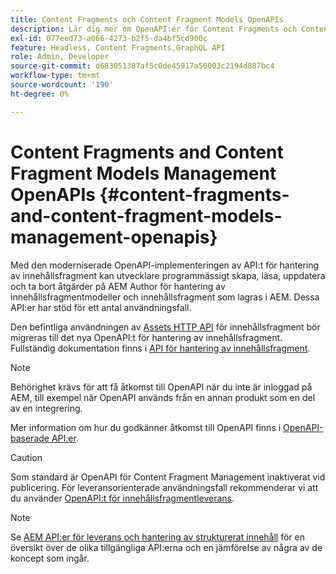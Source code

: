 ```yaml
---
title: Content Fragments och Content Fragment Models OpenAPIs
description: Lär dig mer om OpenAPI:er för Content Fragments och Content Fragment Models.
exl-id: 077eed73-a066-4273-b2f5-da4bf5cd900c
feature: Headless, Content Fragments,GraphQL API
role: Admin, Developer
source-git-commit: d683051387af5c0de45917a50003c2194d887bc4
workflow-type: tm+mt
source-wordcount: '190'
ht-degree: 0%

---
```


# Content Fragments and Content Fragment Models Management OpenAPIs {#content-fragments-and-content-fragment-models-management-openapis}

Med den moderniserade OpenAPI-implementeringen av API:t för hantering av innehållsfragment kan utvecklare programmässigt skapa, läsa, uppdatera och ta bort åtgärder på AEM Author för hantering av innehållsfragmentmodeller och innehållsfragment som lagras i AEM. Dessa API:er har stöd för ett antal användningsfall.

Den befintliga användningen av [Assets HTTP API](https://experienceleague.adobe.com/en/docs/experience-manager-cloud-service/content/assets/admin/mac-api-assets) för innehållsfragment bör migreras till det nya OpenAPI:t för hantering av innehållsfragment. Fullständig dokumentation finns i [API för hantering av innehållsfragment](https://developer.adobe.com/experience-cloud/experience-manager-apis/api/stable/sites/).

>[!NOTE]
>
>Behörighet krävs för att få åtkomst till OpenAPI när du inte är inloggad på AEM, till exempel när OpenAPI används från en annan produkt som en del av en integrering.
>
>Mer information om hur du godkänner åtkomst till OpenAPI finns i [OpenAPI-baserade API:er](/help/implementing/developing/open-api-based-apis.md).

>[!CAUTION]
>
>Som standard är OpenAPI för Content Fragment Management inaktiverat vid publicering. För leveransorienterade användningsfall rekommenderar vi att du använder [OpenAPI:t för innehållsfragmentleverans](/help/headless/aem-content-fragment-delivery-with-openapi.md).

>[!NOTE]
>
>Se [AEM API:er för leverans och hantering av strukturerat innehåll](/help/headless/apis-headless-and-content-fragments.md) för en översikt över de olika tillgängliga API:erna och en jämförelse av några av de koncept som ingår.
